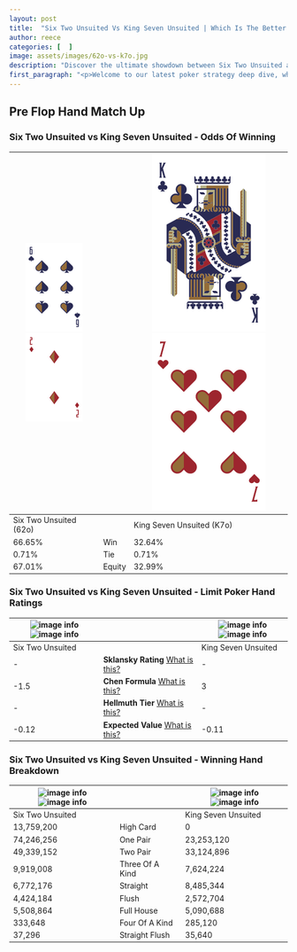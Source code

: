 ```yaml
---
layout: post
title:  "Six Two Unsuited Vs King Seven Unsuited | Which Is The Better Hand In Poker? A Complete Guide"
author: reece
categories: [  ]
image: assets/images/62o-vs-k7o.jpg
description: "Discover the ultimate showdown between Six Two Unsuited and King Seven Unsuited in poker! Uncover the odds, strategies, and scenarios where one hand triumphs over the other. Get ready to up your poker game with this thrilling analysis."
first_paragraph: "<p>Welcome to our latest poker strategy deep dive, where we're pitting two distinct hands against each other in a high-stakes showdown: Six Two Unsuited vs King Seven Unsuited.</p><p>In the dynamic world of poker, every decision counts, and knowing which hand holds the upper hand is key to your success at the table.</p><p>In this article, we'll dissect these two hands, explore the scenarios where one dominates the other, and equip you with the knowledge to make strategic choices that can tip the odds in your favor.</p><p>Get ready to unravel the intriguing dynamics of these poker hands and elevate your game to new heights.</p>"
---
```




[comment]: # (sp0)

## Pre Flop Hand Match Up

<div class="table hand-ratings" markdown="1"> 



### Six Two Unsuited vs King Seven Unsuited - Odds Of Winning


    
| ![image info](assets/images/hand1/6.png) ![image info](assets/images/hand1/2o.png) |  | ![image info](assets/images/hand2/K.png) ![image info](assets/images/hand2/7o.png) |
| -------- | -------- | -------- |
| Six Two Unsuited (62o) |  | King Seven Unsuited (K7o) |
| 66.65% | Win | 32.64% |
| 0.71% | Tie | 0.71% |
| 67.01% | Equity | 32.99% |




[comment]: # (sp1)



### Six Two Unsuited vs King Seven Unsuited - Limit Poker Hand Ratings


    
| ![image info](https://www.riverpairs.com/assets/images/hand1/6.png) ![image info](https://www.riverpairs.com/assets/images/hand1/2o.png) |  | ![image info](https://www.riverpairs.com/assets/images/hand2/K.png) ![image info](https://www.riverpairs.com/assets/images/hand2/7o.png) |
| -------- | -------- | -------- |
| Six Two Unsuited |  | King Seven Unsuited |
| - | **Sklansky Rating** [What is this?](/sklansky-rating-explained) | - |
| -1.5 | **Chen Formula** [What is this?](/chen-formula-explained) | 3 |
| - | **Hellmuth Tier** [What is this?](/Hellmuth-tier-explained) | - |
| -0.12 | **Expected Value** [What is this?](/expected-value-explained) | -0.11 |




[comment]: # (sp2)



### Six Two Unsuited vs King Seven Unsuited - Winning Hand Breakdown


    
| ![image info](https://www.riverpairs.com/assets/images/hand1/6.png) ![image info](https://www.riverpairs.com/assets/images/hand1/2o.png) |  | ![image info](https://www.riverpairs.com/assets/images/hand2/K.png) ![image info](https://www.riverpairs.com/assets/images/hand2/7o.png) |
| -------- | -------- | -------- |
| Six Two Unsuited |  | King Seven Unsuited |
| 13,759,200 | High Card | 0 |
| 74,246,256 | One Pair | 23,253,120 |
| 49,339,152 | Two Pair | 33,124,896 |
| 9,919,008 | Three Of A Kind | 7,624,224 |
| 6,772,176 | Straight | 8,485,344 |
| 4,424,184 | Flush | 2,572,704 |
| 5,508,864 | Full House | 5,090,688 |
| 333,648 | Four Of A Kind | 285,120 |
| 37,296 | Straight Flush | 35,640 |




[comment]: # (sp3)



</div>

[comment]: # (sp4)



[comment]: # (sp5)


